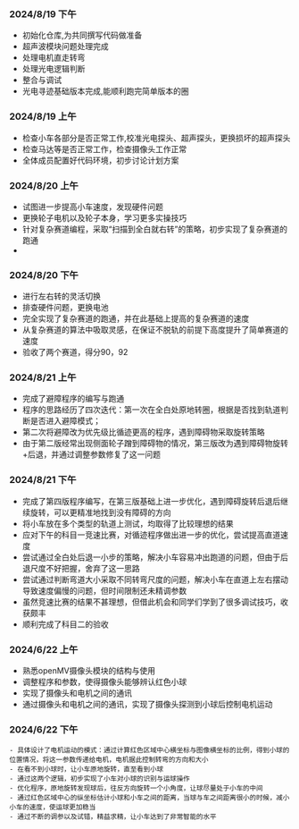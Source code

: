 ### 2024/8/19 下午
- 初始化仓库,为共同撰写代码做准备
- 超声波模块问题处理完成
- 处理电机直走转弯
- 处理光电逻辑判断
- 整合与调试
- 光电寻迹基础版本完成,能顺利跑完简单版本的圈


### 2024/8/19 上午
- 检查小车各部分是否正常工作,校准光电探头、超声探头，更换损坏的超声探头
- 检查马达等是否正常工作，检查摄像头工作正常
- 全体成员配置好代码环境，初步讨论计划方案

### 2024/8/20 上午
- 试图进一步提高小车速度，发现硬件问题
- 更换轮子电机以及轮子本身，学习更多实操技巧
- 针对复杂赛道编程，采取“扫描到全白就右转”的策略，初步实现了复杂赛道的跑通
- 
### 2024/8/20 下午
- 进行左右转的灵活切换
- 排查硬件问题，更换电池
- 完全实现了复杂赛道的跑通，并在此基础上提高的复杂赛道的速度
- 从复杂赛道的算法中吸取灵感，在保证不脱轨的前提下高度提升了简单赛道的速度
- 验收了两个赛道，得分90，92

### 2024/8/21 上午
- 完成了避障程序的编写与跑通
- 程序的思路经历了四次迭代：第一次在全白处原地转圈，根据是否找到轨道判断是否进入避障模式；
- 第二次将避障改为优先级比循迹更高的程序，遇到障碍物采取旋转策略
- 由于第二版经常出现侧面轮子蹭到障碍物的情况，第三版改为遇到障碍物旋转+后退，并通过调整参数修复了这一问题

### 2024/8/21 下午
- 完成了第四版程序编写，在第三版基础上进一步优化，遇到障碍旋转后退后继续旋转，可以更精准地找到没有障碍的方向
- 将小车放在多个类型的轨道上测试，均取得了比较理想的结果
- 应对下午的科目一竞速比赛，对循迹程序做出进一步的优化，尝试提高直道速度
- 尝试通过全白处后退一小步的策略，解决小车容易冲出跑道的问题，但由于后退尺度不好把握，舍弃了这一思路
- 尝试通过判断弯道大小采取不同转弯尺度的问题，解决小车在直道上左右摆动导致速度偏慢的问题，但时间限制还未精调参数
- 虽然竞速比赛的结果不甚理想，但借此机会和同学们学到了很多调试技巧，收获颇丰
- 顺利完成了科目二的验收

### 2024/6/22 上午
  - 熟悉openMV摄像头模块的结构与使用
  - 调整程序和参数，使得摄像头能够辨认红色小球
  - 实现了摄像头和电机之间的通讯
  - 通过摄像头和电机之间的通讯，实现了摄像头探测到小球后控制电机运动
 
### 2024/6/22 下午
    - 具体设计了电机运动的模式：通过计算红色区域中心横坐标与图像横坐标的比例，得到小球的位置情况，将这一参数传递给电机，电机据此控制转弯的方向和大小
    - 在看不到小球时，让小车原地旋转，直至看到小球
    - 通过这两个逻辑，初步实现了小车对小球的识别与运球操作
    - 优化程序，原地旋转发现球后，往反方向旋转一个小角度，让球尽量处于小车的中间
    - 通过红色区域中心的纵坐标估计小球和小车之间的距离，当球与车之间距离很小的时候，减小小车的速度，使运球更加稳当
    - 通过不断的调参以及试错，精益求精，让小车达到了非常智能的水平
